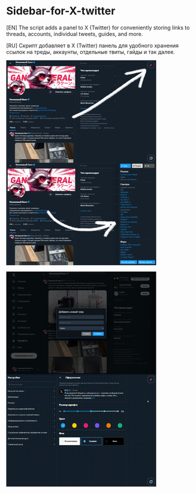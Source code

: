 # Sidebar-for-X-twitter
[EN] The script adds a panel to X (Twitter) for conveniently storing links to threads, accounts, individual tweets, guides, and more.

[RU] Скрипт добавляет в X (Twitter) панель для удобного хранения ссылок на треды, аккаунты, отдельные твиты, гайды и так далее.

<img src="https://github.com/GanstFeveral/Sidebar-for-X-twitter/blob/main/images/sidebar2.jpg" width="400px" style="float:left;"> <img src="https://github.com/GanstFeveral/Sidebar-for-X-twitter/blob/main/images/sidebar.jpg" width="400px">

<img src="https://github.com/GanstFeveral/Sidebar-for-X-twitter/blob/main/images/sidebar3.jpg" width="400px" style="float:left;"> <img src="https://github.com/GanstFeveral/Sidebar-for-X-twitter/blob/main/images/twitter-preview.gif" width="400px"> 
